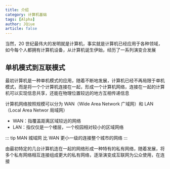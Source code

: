 ```yaml
---
title: 介绍
category: 计算机基础
tags: [Alpha]
author: JQiue
article: false
---
```


当然，20 世纪最伟大的发明就是计算机，事实就是计算机已经应用于各种领域，如今每个人都拥有计算机设备，从计算机诞生伊始，经历了一系列演变合发展

## 单机模式到互联模式

最初计算机是一种单机模式的应用，随着不断地发展，计算机已经不再局限于单机模式，而是将一个个计算机连接在一起，形成一个计算机网络，连接在一起的计算机可以实现信息共享，还能在物理位置较远的地方互相传递信息

计算机网络按照规模可以分为 WAN（Wide Area Network 广域网）和 LAN（Local Area Networ 局域网）

+ WAN：指覆盖距离区域较远的网络
+ LAN：指仅仅是一个楼层，一个校园相对较小的区域网络

::: tip MAN 城域网
比 WAN 更小一级的连接整个城市的网络
:::

由最初特定的几台计算机连在一起的网络形成一种特有的私有网络，随着发展，将多个私有网络相互连接组成更大的私有网络，逐渐演变成互联网为公众使用，在连接

<!-- more -->
